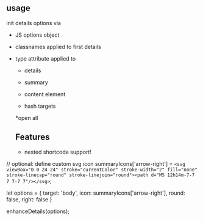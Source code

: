 ## usage

init details options via
* JS options object


* classnames applied to first details
*  type attribute applied to
    * details
    * summary
    * content element


    * hash targets

    *open all


    ## Features
    * nested shortcode support!



// optional: define custom svg icon
summaryIcons['arrow-right'] = `<svg viewBox="0 0 24 24" stroke="currentColor" stroke-width="2" fill="none" stroke-linecap="round" stroke-linejoin="round"><path d="M5 12h14m-7-7 7 7-7 7"/></svg>`;

let options = {
    target: 'body',
    icon: summaryIcons['arrow-right'],
    round: false,
    right: false
}

enhanceDetails(options);
